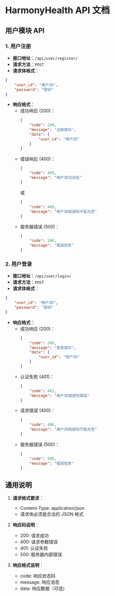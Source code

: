 # HarmonyHealth API 文档

## 用户模块 API

### 1. 用户注册

- **接口地址**：`/api/user/register/`
- **请求方法**：`POST`
- **请求体格式**：
```json
{
    "user_id": "用户ID",
    "password": "密码"
}
```
- **响应格式**：
  - 成功响应 (200)：
    ```json
    {
        "code": 200,
        "message": "注册成功",
        "data": {
            "user_id": "用户ID"
        }
    }
    ```
  - 错误响应 (400)：
    ```json
    {
        "code": 400,
        "message": "用户ID已存在"
    }
    ```
    或
    ```json
    {
        "code": 400,
        "message": "用户ID和密码不能为空"
    }
    ```
  - 服务器错误 (500)：
    ```json
    {
        "code": 500,
        "message": "错误信息"
    }
    ```

### 2. 用户登录

- **接口地址**：`/api/user/login/`
- **请求方法**：`POST`
- **请求体格式**：
```json
{
    "user_id": "用户ID",
    "password": "密码"
}
```
- **响应格式**：
  - 成功响应 (200)：
    ```json
    {
        "code": 200,
        "message": "登录成功",
        "data": {
            "user_id": "用户ID"
        }
    }
    ```
  - 认证失败 (401)：
    ```json
    {
        "code": 401,
        "message": "用户ID或密码错误"
    }
    ```
  - 请求错误 (400)：
    ```json
    {
        "code": 400,
        "message": "用户ID和密码不能为空"
    }
    ```
  - 服务器错误 (500)：
    ```json
    {
        "code": 500,
        "message": "错误信息"
    }
    ```

## 通用说明

1. **请求格式要求**：
   - Content-Type: application/json
   - 请求体必须是合法的 JSON 格式

2. **响应码说明**：
   - 200: 请求成功
   - 400: 请求参数错误
   - 401: 认证失败
   - 500: 服务器内部错误

3. **响应格式说明**：
   - code: 响应状态码
   - message: 响应消息
   - data: 响应数据（可选） 